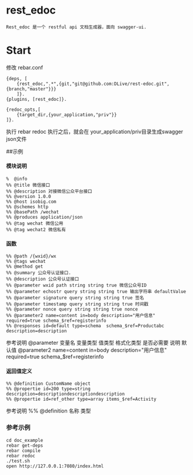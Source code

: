 # rest_edoc
	Rest_edoc 是一个 restful api 文档生成器，面向 swagger-ui.

# Start
修改 rebar.conf
```
{deps, [
	{rest_edoc,".*",{git,"git@github.com:DLive/rest-edoc.git",{branch,"master"}}}
	]}.
{plugins, [rest_edoc]}.

{redoc_opts,[
	{target_dir,{your_application,"priv"}}
]}.
```
执行 rebar redoc
执行之后，就会在 your_application/priv目录生成swagger json文件

##示例
#### 模块说明
```
%  @info
%% @title 微信接口
%% @description 对接微信公众平台接口
%% @version 1.0.0
%% @host isobig.com
%% @schemes http
%% @basePath /wechat
%% @produces application/json
%% @tag wechat 微信公用
%% @tag wechat2 微信私有
```

#### 函数
```
%% @path /{wxid}/wx
%% @tags wechat
%% @method get
%% @summary 公众号认证接口.
%% @description 公众号认证接口
%% @parameter wxid path string string true 微信公众号ID
%% @parameter echostr query string string true 输出字符串 defaultValue
%% @parameter signature query string string true 签名
%% @parameter timestamp query string string true 时间戳
%% @parameter nonce query string string true nonce
%% @parameter2 name=content in=body description="用户信息" required=true schema_$ref=registerinfo 
%% @responses id=default type=schema  schema_$ref=Productabc description=description
```
参考说明
@parameter 变量名  变量类型  值类型 格式化类型 是否必需要 说明 默认值
@parameter2 name=content in=body description="用户信息" required=true schema_$ref=registerinfo 

#### 返回值定义
```
%% @definition CustomName object
%% @propertie id=200 type=string description=descriptiondescriptiondescription
%% @propertie id=ref_other type=array items_$ref=Activity
```
参考说明
%% @definition 名称 类型

### 参考示例
```
cd doc_example
rebar get-deps
rebar compile
rebar redoc 
./test.sh
open http://127.0.0.1:7080/index.html
```
